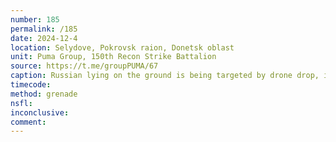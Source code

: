 ```yaml
---
number: 185
permalink: /185
date: 2024-12-4
location: Selydove, Pokrovsk raion, Donetsk oblast
unit: Puma Group, 150th Recon Strike Battalion
source: https://t.me/groupPUMA/67
caption: Russian lying on the ground is being targeted by drone drop, it misses quite a bit. He appears to roll over onto some explosive, which detonates. Thermal view
timecode: 
method: grenade
nsfl: 
inconclusive: 
comment: 
---
```

<script async src="https://telegram.org/js/telegram-widget.js?22" data-telegram-post="groupPUMA/67" data-width="100%" data-userpic="false"></script>